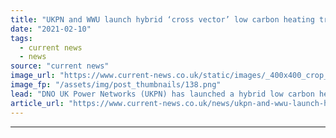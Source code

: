 ```yaml
---
title: "UKPN and WWU launch hybrid ‘cross vector’ low carbon heating trial"
date: "2021-02-10"
tags: 
  - current news
  - news
source: "current news"
image_url: "https://www.current-news.co.uk/static/images/_400x400_crop_center-center/UKPN-and-WWU-green-home-heat-trial-HyCompact-credit-WWU.png"
image_fp: "/assets/img/post_thumbnails/138.png"
lead: "​DNO UK Power Networks (UKPN) has launched a hybrid low carbon heating system trial together with gas network Wales & West Utilities (WWU)."
article_url: "https://www.current-news.co.uk/news/ukpn-and-wwu-launch-hybrid-cross-vector-low-carbon-heating-trial?utm_source=rss-feeds&utm_medium=rss&utm_campaign=rss"
---
```


---
